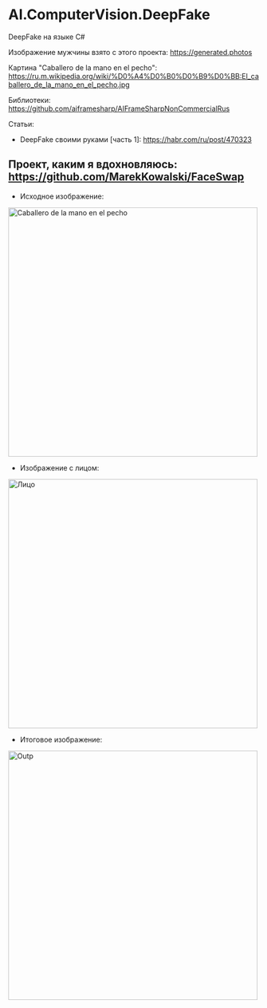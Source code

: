 # AI.ComputerVision.DeepFake
DeepFake на языке C#


Изображение мужчины взято с этого проекта: https://generated.photos

Картина "Caballero de la mano en el pecho": https://ru.m.wikipedia.org/wiki/%D0%A4%D0%B0%D0%B9%D0%BB:El_caballero_de_la_mano_en_el_pecho.jpg


Библиотеки: https://github.com/aiframesharp/AIFrameSharpNonCommercialRus


Статьи:
* DeepFake своими руками [часть 1]: https://habr.com/ru/post/470323


Проект, каким я вдохновляюсь: https://github.com/MarekKowalski/FaceSwap
---

* Исходное изображение:

<img width="500" alt="Caballero de la mano en el pecho" src="https://github.com/zaharPonimash/AI.ComputerVision.DeepFake/blob/master/TestApp/TestApp/bin/Debug/data/face.jpg">


* Изображение с лицом: 

<img width="500" alt="Лицо" src="https://github.com/zaharPonimash/AI.ComputerVision.DeepFake/blob/master/TestApp/TestApp/bin/Debug/data/face2.jpg">

* Итоговое изображение:

<img width="500" alt="Outp" src="https://github.com/zaharPonimash/AI.ComputerVision.DeepFake/blob/master/TestApp/TestApp/bin/Debug/output.png">

